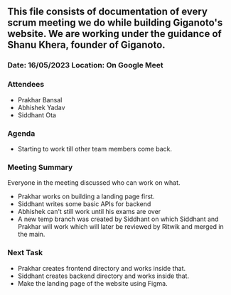 ## This file consists of documentation of every scrum meeting we do while building Giganoto's website. We are working under the guidance of Shanu Khera, founder of Giganoto.

### Date: 16/05/2023 Location: On Google Meet

### Attendees

- Prakhar Bansal
- Abhishek Yadav
- Siddhant Ota

### Agenda

- Starting to work till other team members come back.

### Meeting Summary

Everyone in the meeting discussed who can work on what.

- Prakhar works on building a landing page first.
- Siddhant writes some basic APIs for backend
- Abhishek can't still work until his exams are over
- A new temp branch was created by Siddhant on which Siddhant and Prakhar will work which will later be reviewed by Ritwik and merged in the main.

### Next Task

- Prakhar creates frontend directory and works inside that.
- Siddhant creates backend directory and works inside that.
- Make the landing page of the website using Figma.
